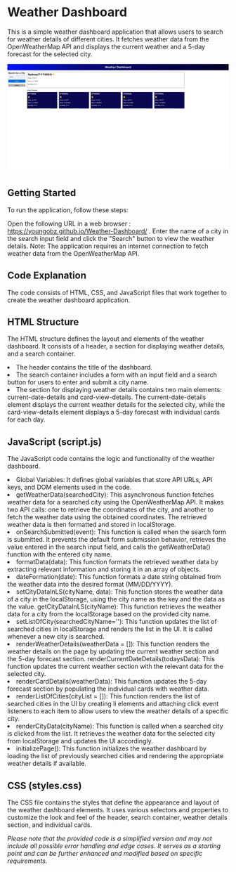 # Weather Dashboard

This is a simple weather dashboard application that allows users to search for weather details of different cities. It fetches weather data from the OpenWeatherMap API and displays the current weather and a 5-day forecast for the selected city.

![Main page](<./screenshots/Main page.jpg>)

## Getting Started

To run the application, follow these steps:

Open the following URL in a web browser : https://youngobz.github.io/Weather-Dashboard/ .
Enter the name of a city in the search input field and click the "Search" button to view the weather details.
Note: The application requires an internet connection to fetch weather data from the OpenWeatherMap API.

## Code Explanation

The code consists of HTML, CSS, and JavaScript files that work together to create the weather dashboard application.

## HTML Structure

The HTML structure defines the layout and elements of the weather dashboard. It consists of a header, a section for displaying weather details, and a search container.

<li>The header contains the title of the dashboard.
<li>The search container includes a form with an input field and a search button for users to enter and submit a city name.
<li>The section for displaying weather details contains two main elements: current-date-details and card-view-details. The current-date-details element displays the current weather details for the selected city, while the card-view-details element displays a 5-day forecast with individual cards for each day.

## JavaScript (script.js)

The JavaScript code contains the logic and functionality of the weather dashboard.

<li> Global Variables: It defines global variables that store API URLs, API keys, and DOM elements used in the code.
<li>getWeatherData(searchedCity): This asynchronous function fetches weather data for a searched city using the OpenWeatherMap API. It makes two API calls: one to retrieve the coordinates of the city, and another to fetch the weather data using the obtained coordinates. The retrieved weather data is then formatted and stored in localStorage.
<li>onSearchSubmitted(event): This function is called when the search form is submitted. It prevents the default form submission behavior, retrieves the value entered in the search input field, and calls the getWeatherData() function with the entered city name.
<li>formatData(data): This function formats the retrieved weather data by extracting relevant information and storing it in an array of objects.
<li>dateFormation(date): This function formats a date string obtained from the weather data into the desired format (MM/DD/YYYY).
<li>setCityDataInLS(cityName, data): This function stores the weather data of a city in the localStorage, using the city name as the key and the data as the value.
getCityDataInLS(cityName): This function retrieves the weather data for a city from the localStorage based on the provided city name.
<li>setListOfCity(searchedCityName=''): This function updates the list of searched cities in localStorage and renders the list in the UI. It is called whenever a new city is searched.
<li>renderWeatherDetails(weatherData = []): This function renders the weather details on the page by updating the current weather section and the 5-day forecast section.
renderCurrentDateDetails(todaysData): This function updates the current weather section with the relevant data for the selected city.
<li>renderCardDetails(weatherData): This function updates the 5-day forecast section by populating the individual cards with weather data.
<li>renderListOfCities(cityList = []): This function renders the list of searched cities in the UI by creating li elements and attaching click event listeners to each item to allow users to view the weather details of a specific city.
<li>renderCityData(cityName): This function is called when a searched city is clicked from the list. It retrieves the weather data for the selected city from localStorage and updates the UI accordingly.
<li>initializePage(): This function initializes the weather dashboard by loading the list of previously searched cities and rendering the appropriate weather details if available.

## CSS (styles.css)

The CSS file contains the styles that define the appearance and layout of the weather dashboard elements. It uses various selectors and properties to customize the look and feel of the header, search container, weather details section, and individual cards.

_Please note that the provided code is a simplified version and may not include all possible error handling and edge cases. It serves as a starting point and can be further enhanced and modified based on specific requirements._
